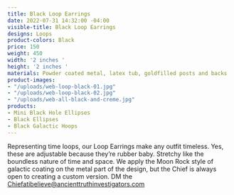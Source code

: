 ```yaml
---
title: Black Loop Earrings
date: 2022-07-31 14:32:00 -04:00
visible-title: Black Loop Earrings
designs: Loops
product-colors: Black
price: 150
weight: 450
width: '2 inches '
height: '2 inches '
materials: Powder coated metal, latex tub, goldfilled posts and backs
product-images:
- "/uploads/web-loop-black-01.jpg"
- "/uploads/web-loop-black-02.jpg"
- "/uploads/web-all-black-and-creme.jpg"
products:
- Mini Black Hole Ellipses
- Black Ellipses
- Black Galactic Hoops
---
```


Representing time loops, our Loop Earrings make any outfit timeless. Yes, these are adjustable because they’re rubber baby. Stretchy like the boundless nature of time and space. We apply the Moon Rock style of galactic coating on the metal part of the design, but the Chief is always open to creating a custom version. DM the Chiefatibelieve@ancienttruthinvestigators.com